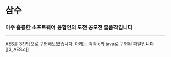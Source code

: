 # 삼수

### 아주 훌룡한 소프트웨어 융합인의 도전 공모전 출품작입니다

---

<span>
AES를 3진법으로 구현해보았습니다.
아래는 각각 c와 java로 구현된 파일입니다
</span>
[[3_AES.c]]

<span>

